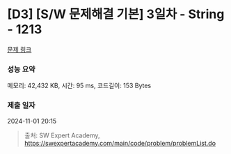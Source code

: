 # [D3] [S/W 문제해결 기본] 3일차 - String - 1213 

[문제 링크](https://swexpertacademy.com/main/code/problem/problemDetail.do?contestProbId=AV14P0c6AAUCFAYi) 

### 성능 요약

메모리: 42,432 KB, 시간: 95 ms, 코드길이: 153 Bytes

### 제출 일자

2024-11-01 20:15



> 출처: SW Expert Academy, https://swexpertacademy.com/main/code/problem/problemList.do